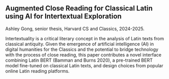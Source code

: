 ## Augmented Close Reading for Classical Latin using AI for Intertextual Exploration

Ashley Gong, senior thesis, Harvard CS and Classics, 2024-2025.

Intertextuality is a critical literary concept in the analysis of Latin texts from classical antiquity. Given the emergence of artificial intelligence (AI) in digital humanities for the Classics and the potential to bridge technology with the process of close reading, this paper contributes a novel interface combining Latin BERT (Bamman and Burns 2020), a pre-trained BERT model fine-tuned on classical Latin texts, and design choices from popular online Latin reading platforms.
